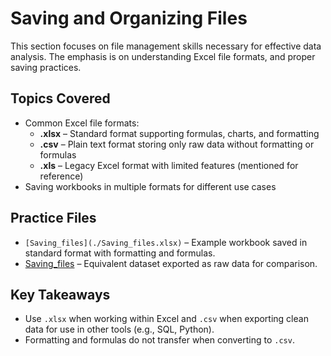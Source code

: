 # Saving and Organizing Files

This section focuses on file management skills necessary for effective data analysis. The emphasis is on understanding Excel file formats, and proper saving practices.

## Topics Covered
- Common Excel file formats:
  - **.xlsx** – Standard format supporting formulas, charts, and formatting  
  - **.csv** – Plain text format storing only raw data without formatting or formulas  
  - **.xls** – Legacy Excel format with limited features (mentioned for reference)  
- Saving workbooks in multiple formats for different use cases   

## Practice Files
- `[Saving_files](./Saving_files.xlsx)` – Example workbook saved in standard format with formatting and formulas.  
- [Saving_files](./Saving_files.csv) – Equivalent dataset exported as raw data for comparison.  

## Key Takeaways
- Use `.xlsx` when working within Excel and `.csv` when exporting clean data for use in other tools (e.g., SQL, Python).  
- Formatting and formulas do not transfer when converting to `.csv`. 
